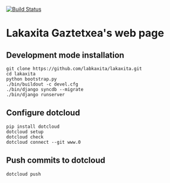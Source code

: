 [![Build Status](https://travis-ci.org/labkaxita/lakaxita.png)](https://travis-ci.org/labkaxita/lakaxita)

Lakaxita Gaztetxea's web page
=============================


Development mode installation
----------------------------

    git clone https://github.com/labkaxita/lakaxita.git
    cd lakaxita
    python bootstrap.py
    ./bin/buildout -c devel.cfg
    ./bin/django syncdb --migrate
    ./bin/django runserver


Configure dotcloud
------------------

    pip install dotcloud
    dotcloud setup
    dotcloud check
    dotcloud connect --git www.0


Push commits to dotcloud
------------------------

    dotcloud push
